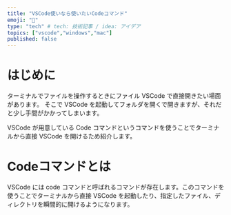 ```yaml
---
title: "VSCode使いなら使いたいCodeコマンド"
emoji: "🌊"
type: "tech" # tech: 技術記事 / idea: アイデア
topics: ["vscode","windows","mac"]
published: false
---
```


# はじめに

ターミナルでファイルを操作するときにファイル VSCode で直接開きたい場面があります。
そこで VSCode を起動してフォルダを開くで開きますが、それだと少し手間がかかってしまいます。

VSCode が用意している Code コマンドというコマンドを使うことでターミナルから直接 VSCode を開けるため紹介します。

# Codeコマンドとは

VSCode には code コマンドと呼ばれるコマンドが存在します。このコマンドを使うことでターミナルから直接 VSCode を起動したり、指定したファイル、ディレクトリを瞬間的に開けるようになります。